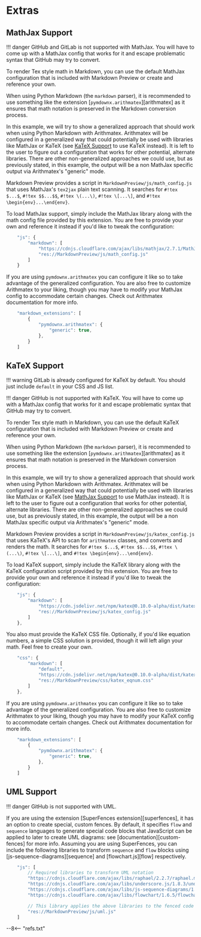 # Extras

## MathJax Support

!!! danger
    GitHub and GitLab is not supported with MathJax. You will have to come up with a MathJax config that works for it and escape problematic syntax that GitHub may try to convert.

To render Tex style math in Markdown, you can use the default MathJax configuration that is included with Markdown Preview or create and reference your own.

When using Python Markdown (the `markdown` parser), it is recommended to use something like the extension [`pymdownx.arithmatex`][arithmatex] as it ensures that math notation is preserved in the Markdown conversion process.

In this example, we will try to show a generalized approach that should work when using Python Markdown with Arithmatex. Arithmatex will be configured in a generalized way that could potentially be used with libraries like MathJax or KaTeX (see [KaTeX Support](#katex-support) to use KaTeX instead).  It is left to the user to figure out a configuration that works for other potential, alternate libraries. There are other non-generalized approaches we could use, but as previously stated, in this example, the output will be a non MathJax specific output via Arithmatex's "generic" mode.

Markdown Preview provides a script in `MarkdownPreview/js/math_config.js` that uses MathJax's `tex2jax` plain text scanning. It searches for `#!tex $...$`, `#!tex $$...$$`, `#!tex \(...\)`, `#!tex \[...\]`, and `#!tex \begin{env}...\end{env}`.

To load MathJax support, simply include the MathJax library along with the math config file provided by this extension. You are free to provide your own and reference it instead if you'd like to tweak the configuration:

```js
    "js": {
        "markdown": [
            "https://cdnjs.cloudflare.com/ajax/libs/mathjax/2.7.1/MathJax.js",
            "res://MarkdownPreview/js/math_config.js"
        ]
    }
```

If you are using `pymdownx.arithmatex` you can configure it like so to take advantage of the generalized configuration.  You are also free to customize Arithmatex to your liking, though you may have to modify your MathJax config to accommodate certain changes. Check out Arithmatex documentation for more info.

```js
    "markdown_extensions": [
        {
            "pymdownx.arithmatex": {
                "generic": true,
            },
        }
    ]
```

## KaTeX Support

!!! warning
    GitLab is already configured for KaTeX by default. You should just include `default` in your CSS and JS list.

!!! danger
    GitHub is not supported with KaTeX. You will have to come up with a MathJax config that works for it and escape problematic syntax that GitHub may try to convert.

To render Tex style math in Markdown, you can use the default KaTeX configuration that is included with Markdown Preview or create and reference your own.

When using Python Markdown (the `markdown` parser), it is recommended to use something like the extension [`pymdownx.arithmatex`][arithmatex] as it ensures that math notation is preserved in the Markdown conversion process.

In this example, we will try to show a generalized approach that should work when using Python Markdown with Arithmatex. Arithmatex will be configured in a generalized way that could potentially be used with libraries like MathJax or KaTeX (see [MathJax Support](#mathjax-support) to use MathJax instead).  It is left to the user to figure out a configuration that works for other potential, alternate libraries. There are other non-generalized approaches we could use, but as previously stated, in this example, the output will be a non MathJax specific output via Arithmatex's "generic" mode.

Markdown Preview provides a script in `MarkdownPreview/js/katex_config.js` that uses KaTeX's API to scan for `arithmatex` classes, and converts and renders the math. It searches for `#!tex $...$`, `#!tex $$...$$`, `#!tex \(...\)`, `#!tex \[...\]`, and `#!tex \begin{env}...\end{env}`.

To load KaTeX support, simply include the KaTeX library along with the KaTeX configuration script provided by this extension. You are free to provide your own and reference it instead if you'd like to tweak the configuration:

```js
    "js": {
        "markdown": [
            "https://cdn.jsdelivr.net/npm/katex@0.10.0-alpha/dist/katex.min.js",
            "res://MarkdownPreview/js/katex_config.js"
        ]
    },
```

You also must provide the KaTeX CSS file. Optionally, if you'd like equation numbers, a simple CSS solution is provided, though it will left align your math.  Feel free to create your own.

```js
    "css": {
        "markdown": [
            "default",                                                            // <- The default Markdown CSS.
            "https://cdn.jsdelivr.net/npm/katex@0.10.0-alpha/dist/katex.min.css", // <- KaTeX CSS
            "res://MarkdownPreview/css/katex_eqnum.css"                           // <- Optional equation numbering CSS
        ]
    },
```

If you are using `pymdownx.arithmatex` you can configure it like so to take advantage of the generalized configuration.  You are also free to customize Arithmatex to your liking, though you may have to modify your KaTeX config to accommodate certain changes. Check out Arithmatex documentation for more info.

```js
    "markdown_extensions": [
        {
            "pymdownx.arithmatex": {
                "generic": true,
            },
        }
    ]
```

## UML Support

!!! danger
    GitHub is not supported with UML.

If you are using the extension [SuperFences extension][superfences], it has an option to create special, custom fences. By default, it specifies `flow` and `sequence` languages to generate special code blocks that JavaScript can be applied to later to create UML diagrams: see [documentation][custom-fences] for more info. Assuming you are using SuperFences, you can include the following libraries to transform `sequence` and `flow` blocks using [js-sequence-diagrams][sequence] and [flowchart.js][flow] respectively.

```js
    "js": [
        // Required libraries to transform UML notation
        "https://cdnjs.cloudflare.com/ajax/libs/raphael/2.2.7/raphael.min.js",
        "https://cdnjs.cloudflare.com/ajax/libs/underscore.js/1.8.3/underscore-min.js",
        "https://cdnjs.cloudflare.com/ajax/libs/js-sequence-diagrams/1.0.6/sequence-diagram-min.js",
        "https://cdnjs.cloudflare.com/ajax/libs/flowchart/1.6.5/flowchart.min.js",

        // This library applies the above libraries to the fenced code blocks `flow` and `sequence`.
        "res://MarkdownPreview/js/uml.js"
    ]
```

--8<-- "refs.txt"
